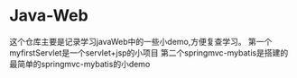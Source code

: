 # Java-Web
这个仓库主要是记录学习javaWeb中的一些小demo,方便复查学习。
第一个myfirstServlet是一个servlet+jsp的小项目
第二个springmvc-mybatis是搭建的最简单的springmvc-mybatis的小demo
